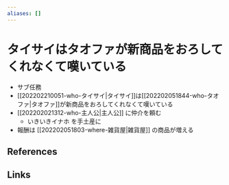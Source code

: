 ```yaml
---
aliases: []
---
```

# タイサイはタオファが新商品をおろしてくれなくて嘆いている

- サブ任務
- [[202202210051-who-タイサイ|タイサイ]]は[[202202051844-who-タオファ|タオファ]]が新商品をおろしてくれなくて嘆いている
- [[202202021312-who-主人公|主人公]] に仲介を頼む
	- いきいきイナホ を手土産に
- 報酬は [[202202051803-where-雑貨屋|雑貨屋]] の商品が増える

## References



## Links


